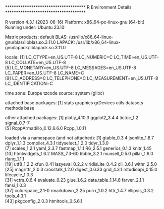 ************************************* R Environment Details *************************************

R version 4.3.1 (2023-06-16)
Platform: x86_64-pc-linux-gnu (64-bit)
Running under: Ubuntu 23.10

Matrix products: default
BLAS:   /usr/lib/x86_64-linux-gnu/blas/libblas.so.3.11.0 
LAPACK: /usr/lib/x86_64-linux-gnu/lapack/liblapack.so.3.11.0

locale:
 [1] LC_CTYPE=en_US.UTF-8       LC_NUMERIC=C               LC_TIME=en_US.UTF-8        LC_COLLATE=en_US.UTF-8    
 [5] LC_MONETARY=en_US.UTF-8    LC_MESSAGES=en_US.UTF-8    LC_PAPER=en_US.UTF-8       LC_NAME=C                 
 [9] LC_ADDRESS=C               LC_TELEPHONE=C             LC_MEASUREMENT=en_US.UTF-8 LC_IDENTIFICATION=C       

time zone: Europe
tzcode source: system (glibc)

attached base packages:
[1] stats     graphics  grDevices utils     datasets  methods   base     

other attached packages:
[1] plotly_4.10.3            ggplot2_3.4.4            tictoc_1.2               signal_0.7-7            
[5] RcppArmadillo_0.12.6.6.0 Rcpp_1.0.11             

loaded via a namespace (and not attached):
 [1] gtable_0.3.4      jsonlite_1.8.7    dplyr_1.1.3       compiler_4.3.1    tidyselect_1.2.0  tidyr_1.3.0      
 [7] scales_1.2.1      yaml_2.3.7        fastmap_1.1.1     R6_2.5.1          generics_0.1.3    knitr_1.45       
[13] htmlwidgets_1.6.2 MASS_7.3-60       tibble_3.2.1      munsell_0.5.0     pillar_1.9.0      rlang_1.1.1      
[19] utf8_1.2.2        xfun_0.41         lazyeval_0.2.2    viridisLite_0.4.2 cli_3.6.1         withr_2.5.0      
[25] magrittr_2.0.3    crosstalk_1.2.0   digest_0.6.33     grid_4.3.1        rstudioapi_0.15.0 lifecycle_1.0.3  
[31] vctrs_0.6.4       evaluate_0.23     glue_1.6.2        data.table_1.14.8 farver_2.1.1      fansi_1.0.3      
[37] colorspace_2.1-0  rmarkdown_2.25    purrr_1.0.2       httr_1.4.7        ellipsis_0.3.2    tools_4.3.1      
[43] pkgconfig_2.0.3   htmltools_0.5.6.1
